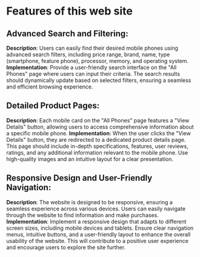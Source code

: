 # Features of this web site

## Advanced Search and Filtering:
**Description**: Users can easily find their desired mobile phones using advanced search filters, including price range, brand, name, type (smartphone, feature phone), processor, memory, and operating system.
**Implementation**: Provide a user-friendly search interface on the "All Phones" page where users can input their criteria. The search results should dynamically update based on selected filters, ensuring a seamless and efficient browsing experience.

## Detailed Product Pages:
**Description**: Each mobile card on the "All Phones" page features a "View Details" button, allowing users to access comprehensive information about a specific mobile phone.
**Implementation**: When the user clicks the "View Details" button, they are redirected to a dedicated product details page. This page should include in-depth specifications, features, user reviews, ratings, and any additional information relevant to the mobile phone. Use high-quality images and an intuitive layout for a clear presentation.

## Responsive Design and User-Friendly Navigation:
**Description**: The website is designed to be responsive, ensuring a seamless experience across various devices. Users can easily navigate through the website to find information and make purchases.
**Implementation**: Implement a responsive design that adapts to different screen sizes, including mobile devices and tablets. Ensure clear navigation menus, intuitive buttons, and a user-friendly layout to enhance the overall usability of the website. This will contribute to a positive user experience and encourage users to explore the site further.